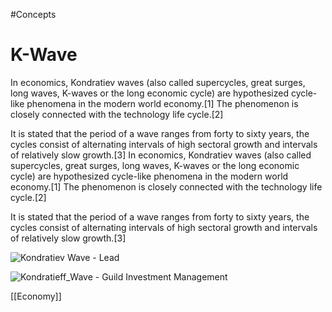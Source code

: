 #Concepts 
# K-Wave



In economics, Kondratiev waves (also called supercycles, great surges, long waves, K-waves or the long economic cycle) are hypothesized cycle-like phenomena in the modern world economy.[1] The phenomenon is closely connected with the technology life cycle.[2]

It is stated that the period of a wave ranges from forty to sixty years, the cycles consist of alternating intervals of high sectoral growth and intervals of relatively slow growth.[3] In economics, Kondratiev waves (also called supercycles, great surges, long waves, K-waves or the long economic cycle) are hypothesized cycle-like phenomena in the modern world economy.[1] The phenomenon is closely connected with the technology life cycle.[2]

It is stated that the period of a wave ranges from forty to sixty years, the cycles consist of alternating intervals of high sectoral growth and intervals of relatively slow growth.[3] 





![Kondratiev Wave - Lead](https://external-content.duckduckgo.com/iu/?u=https%3A%2F%2Fleadworklife.com%2Fwp-content%2Fuploads%2F2018%2F09%2F5e-Kondratiev-Wave.png&f=1&nofb=1)






![Kondratieff_Wave - Guild Investment Management](https://external-content.duckduckgo.com/iu/?u=https%3A%2F%2Fwww.guildinvestment.com%2Fwp-content%2Fuploads%2F2015%2F11%2FKondratieff_Wave.jpg&f=1&nofb=1)







[[Economy]]